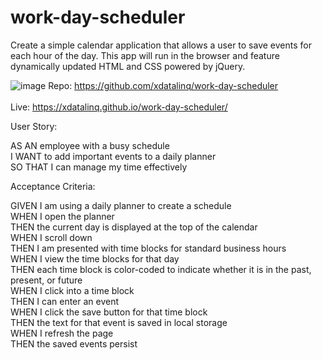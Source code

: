 # work-day-scheduler

Create a simple calendar application that allows a user to save events for each hour of the day. This app will run in the browser and feature dynamically updated HTML and CSS powered by jQuery.

![image](https://user-images.githubusercontent.com/89672040/160189591-c63547d0-ebac-4500-888e-3e8bd2ca7866.png)
Repo: https://github.com/xdatalinq/work-day-scheduler <br></br>
Live: https://xdatalinq.github.io/work-day-scheduler/

User Story:

AS AN employee with a busy schedule<br>
I WANT to add important events to a daily planner<br>
SO THAT I can manage my time effectively<br>

Acceptance Criteria:

GIVEN I am using a daily planner to create a schedule<br>
WHEN I open the planner<br>
THEN the current day is displayed at the top of the calendar<br>
WHEN I scroll down<br>
THEN I am presented with time blocks for standard business hours<br>
WHEN I view the time blocks for that day<br>
THEN each time block is color-coded to indicate whether it is in the past, present, or future<br>
WHEN I click into a time block<br>
THEN I can enter an event<br>
WHEN I click the save button for that time block<br>
THEN the text for that event is saved in local storage<br>
WHEN I refresh the page<br>
THEN the saved events persist<br>
